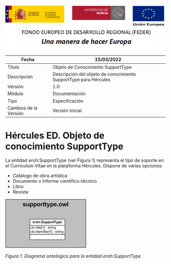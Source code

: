 ![](../../Docs/media/CabeceraDocumentosMD.png)

| Fecha         | 15/03/2022                                                   |
| ------------- | ------------------------------------------------------------ |
|Título|Objeto de Conocimiento SupportType| 
|Descripción|Descripción del objeto de conocimiento SupportType para Hércules|
|Versión|1.0|
|Módulo|Documentación|
|Tipo|Especificación|
|Cambios de la Versión|Versión inicial|

# Hércules ED. Objeto de conocimiento SupportType

La entidad eroh:SupportType (ver Figura 1) representa el tipo de soporte en el Curriculum Vitae en la plataforma Hércules. Dispone de varias opciones:
- Catálogo de obra artística
- Documento o Informe científico-técnico
- Libro
- Revista

![](../../Docs/media/ObjetosDeConocimiento/SupportType.png)

*Figura 1. Diagrama ontológico para la entidad eroh:SupportType*
